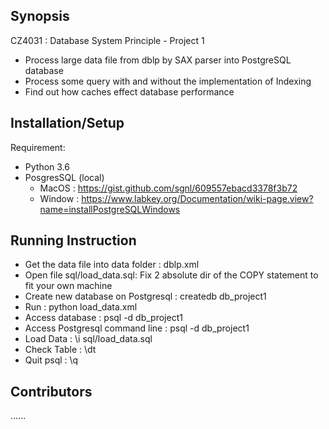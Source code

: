 ## Synopsis
CZ4031 : Database System Principle - Project 1
- Process large data file from dblp by SAX parser into PostgreSQL database
- Process some query with and without the implementation of Indexing
- Find out how caches effect database performance

## Installation/Setup
Requirement:
- Python 3.6
- PosgresSQL (local)
	+ MacOS : https://gist.github.com/sgnl/609557ebacd3378f3b72
	+ Window : https://www.labkey.org/Documentation/wiki-page.view?name=installPostgreSQLWindows

## Running Instruction
- Get the data file into data folder : dblp.xml
- Open file sql/load_data.sql: Fix 2 absolute dir of the COPY statement to fit your own machine
- Create new database on Postgresql : createdb db_project1
- Run : python load_data.xml
- Access database : psql -d db_project1
- Access Postgresql command line : psql -d db_project1
- Load Data : \i sql/load_data.sql
- Check Table : \dt 
- Quit psql : \q

## Contributors
......
